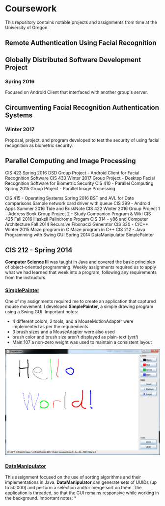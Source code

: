 # Coursework
This repository contains notable projects and assignments from time at the University of Oregon.


## Remote Authentication Using Facial Recognition

## Globally Distributed Software Development Project
### Spring 2016
Focused on Android Client that interfaced with another group's server. 

## Circumventing Facial Recognition Authentication Systems
### Winter 2017
Proposal, project, and program developed to test the security of using facial recognition as biometric security.

## Parallel Computing and Image Processing


CIS 423
Spring 2016
	DSD Group Project - Android Client for Facial Recognition Software
CIS 433
Winter 2017
	Group Project - Desktop Facial Recognition Software for Biometric Security
CIS 410 - Parallel Computing
Spring 2015
	Group Project - Parallel Image Processing
	
CIS 415 - Operating Systems
Spring 2016
	BST and AVL for Date comparisons
	Sample network card driver with queue
CIS 399 - Android Apps
Summer 2016
	Tide and BriskNote
CIS 422
Winter 2016
	Group Project 1 - Address Book
	Group Project 2 - Study Companion Program & Wiki
CIS 425
Fall 2016
	Haskell Palindrome Progam
CIS 314 - y86 and Computer Architecture
Fall 2014
	Recursive Fibonacci Generator
CIS 330 - C/C++
Winter 2015
	Maze program in C
	Maze program in C++
CIS 212 - Java Programming with Swing GUI
Spring 2014
	DataManipulator
	SimplePainter


## CIS 212 - Spring 2014
__Computer Science III__ was taught in Java and covered the basic principles of object-oriented programming. Weekly assignments required us to apply what we had learned that week into a program, following any requirements from the instructors.

### [SimplePainter](SimplePainter/)
One of my assignments required me to create an application that captured mouse movement. I developed __SimplePainter__, a simple drawing program using a Swing GUI. Important notes:
* 4 different colors, 2 tools, and a MouseMotionAdapter were implemented as per the requirements
* 3 brush sizes and a MouseAdapter were also used
* brush color and brush size aren't displayed as plain-text (_yet!_)
* Main:107 a non-zero weight was used to maintain a consistent layout

![SimplePainter](/SimplePainter/preview.png)

### [DataManipulator](DataManipulator/)
This assignment focused on the use of sorting algorithms and their implementations in Java. __DataManipulator__ can generate sets of UUIDs (up to 50,000) and perform a selection and/or merge sort on them. The application is threaded, so that the GUI remains responsive while working in the background. Important notes:
* 